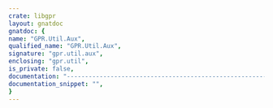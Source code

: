 ```yaml
---
crate: libgpr
layout: gnatdoc
gnatdoc: {
name: "GPR.Util.Aux",
qualified_name: "GPR.Util.Aux",
signature: "gpr.util.aux",
enclosing: "gpr.util",
is_private: false,
documentation: "----------------------------------------------------------------------------\n                                                                          --\n                           GPR PROJECT MANAGER                            --\n                                                                          --\n          Copyright (C) 2017-2019, Free Software Foundation, Inc.         --\n                                                                          --\n This library is free software;  you can redistribute it and/or modify it --\n under terms of the  GNU General Public License  as published by the Free --\n Software  Foundation;  either version 3,  or (at your  option) any later --\n version. This library is distributed in the hope that it will be useful, --\n but WITHOUT ANY WARRANTY;  without even the implied warranty of MERCHAN- --\n TABILITY or FITNESS FOR A PARTICULAR PURPOSE.                            --\n                                                                          --\n As a special exception under Section 7 of GPL version 3, you are granted --\n additional permissions described in the GCC Runtime Library Exception,   --\n version 3.1, as published by the Free Software Foundation.               --\n                                                                          --\n You should have received a copy of the GNU General Public License and    --\n a copy of the GCC Runtime Library Exception along with this program;     --\n see the files COPYING3 and COPYING.RUNTIME respectively.  If not, see    --\n <http://www.gnu.org/licenses/>.                                          --\n                                                                          --\n----------------------------------------------------------------------------",
documentation_snippet: "",
}
---
```

